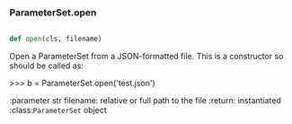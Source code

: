 ### ParameterSet.open

```py

def open(cls, filename)

```



Open a ParameterSet from a JSON-formatted file.
This is a constructor so should be called as:


&gt;&gt;&gt; b = ParameterSet.open('test.json')


:parameter str filename: relative or full path to the file
:return: instantiated :class:`ParameterSet` object

